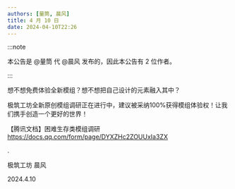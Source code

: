 ```yaml
---
authors: [量筒, 晨风]
title: 4 月 10 日
date: 2024-04-10T22:26
---
```


:::note

本公告是 @量筒 代 @晨风 发布的，因此本公告有 2 位作者。

:::

想不想免费体验全新模组？想不想把自己设计的元素融入其中？

极筑工坊全新原创模组调研正在进行中，建议被采纳100%获得模组体验权！让我们携手创造一个更好的世界！

【腾讯文档】困难生存类模组调研 https://docs.qq.com/form/page/DYXZHc2ZOUUxIa3ZX

.

极筑工坊 晨风

2024.4.10
